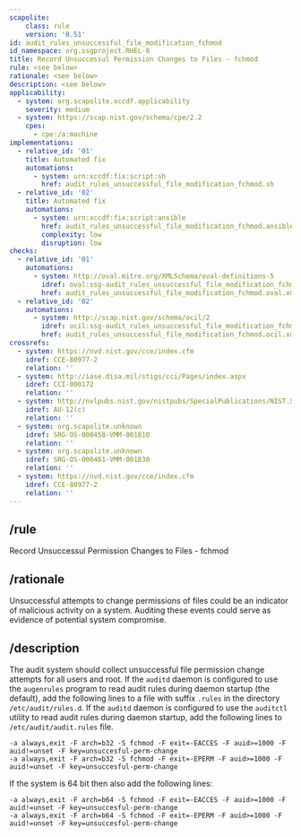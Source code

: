 ```yaml
---
scapolite:
    class: rule
    version: '0.51'
id: audit_rules_unsuccessful_file_modification_fchmod
id_namespace: org.ssgproject.RHEL-8
title: Record Unsuccessul Permission Changes to Files - fchmod
rule: <see below>
rationale: <see below>
description: <see below>
applicability:
  - system: org.scapolite.xccdf.applicability
    severity: medium
  - system: https://scap.nist.gov/schema/cpe/2.2
    cpes:
      - cpe:/a:machine
implementations:
  - relative_id: '01'
    title: Automated fix
    automations:
      - system: urn:xccdf:fix:script:sh
        href: audit_rules_unsuccessful_file_modification_fchmod.sh
  - relative_id: '02'
    title: Automated fix
    automations:
      - system: urn:xccdf:fix:script:ansible
        href: audit_rules_unsuccessful_file_modification_fchmod.ansible
        complexity: low
        disruption: low
checks:
  - relative_id: '01'
    automations:
      - system: http://oval.mitre.org/XMLSchema/oval-definitions-5
        idref: oval:ssg-audit_rules_unsuccessful_file_modification_fchmod:def:1
        href: audit_rules_unsuccessful_file_modification_fchmod.oval.xml
  - relative_id: '02'
    automations:
      - system: http://scap.nist.gov/schema/ocil/2
        idref: ocil:ssg-audit_rules_unsuccessful_file_modification_fchmod_ocil:questionnaire:1
        href: audit_rules_unsuccessful_file_modification_fchmod.ocil.xml
crossrefs:
  - system: https://nvd.nist.gov/cce/index.cfm
    idref: CCE-80977-2
    relation: ''
  - system: http://iase.disa.mil/stigs/cci/Pages/index.aspx
    idref: CCI-000172
    relation: ''
  - system: http://nvlpubs.nist.gov/nistpubs/SpecialPublications/NIST.SP.800-53r4.pdf
    idref: AU-12(c)
    relation: ''
  - system: org.scapolite.unknown
    idref: SRG-OS-000458-VMM-001810
    relation: ''
  - system: org.scapolite.unknown
    idref: SRG-OS-000461-VMM-001830
    relation: ''
  - system: https://nvd.nist.gov/cce/index.cfm
    idref: CCE-80977-2
    relation: ''
---
```



## /rule

Record Unsuccessul Permission Changes to Files - fchmod

## /rationale

Unsuccessful
attempts to change permissions of files could be an indicator of
malicious activity on a system. Auditing these events could serve as
evidence of potential system compromise.

## /description

The
audit system should collect unsuccessful file permission change attempts
for all users and root. If the `auditd` daemon is configured to use the
`augenrules` program to read audit rules during daemon startup (the
default), add the following lines to a file with suffix `.rules` in the
directory `/etc/audit/rules.d`. If the `auditd` daemon is configured to
use the `auditctl` utility to read audit rules during daemon startup,
add the following lines to `/etc/audit/audit.rules` file.

``` 
-a always,exit -F arch=b32 -S fchmod -F exit=-EACCES -F auid>=1000 -F auid!=unset -F key=unsuccesful-perm-change
-a always,exit -F arch=b32 -S fchmod -F exit=-EPERM -F auid>=1000 -F auid!=unset -F key=unsuccesful-perm-change
```

If the system is 64 bit then also add the following lines:

``` 
-a always,exit -F arch=b64 -S fchmod -F exit=-EACCES -F auid>=1000 -F auid!=unset -F key=unsuccesful-perm-change
-a always,exit -F arch=b64 -S fchmod -F exit=-EPERM -F auid>=1000 -F auid!=unset -F key=unsuccesful-perm-change
```
